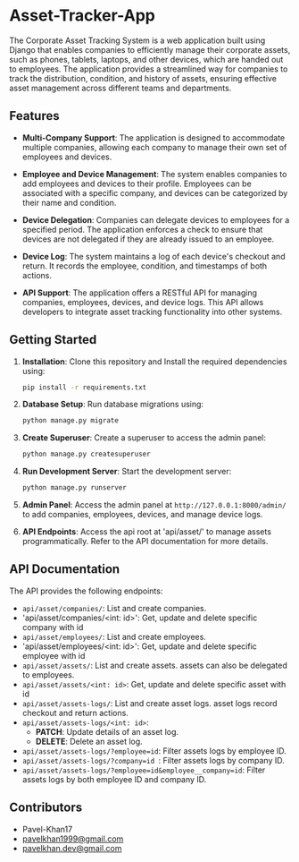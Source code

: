 # Asset-Tracker-App

The Corporate Asset Tracking System is a web application built using Django that enables companies to efficiently manage their corporate assets, such as phones, tablets, laptops, and other devices, which are handed out to employees. The application provides a streamlined way for companies to track the distribution, condition, and history of assets, ensuring effective asset management across different teams and departments.

## Features

- **Multi-Company Support**: The application is designed to accommodate multiple companies, allowing each company to manage their own set of employees and devices.

- **Employee and Device Management**: The system enables companies to add employees and devices to their profile. Employees can be associated with a specific company, and devices can be categorized by their name and condition.

- **Device Delegation**: Companies can delegate devices to employees for a specified period. The application enforces a check to ensure that devices are not delegated if they are already issued to an employee.

- **Device Log**: The system maintains a log of each device's checkout and return. It records the employee, condition, and timestamps of both actions.

- **API Support**: The application offers a RESTful API for managing companies, employees, devices, and device logs. This API allows developers to integrate asset tracking functionality into other systems.

## Getting Started

1. **Installation**: Clone this repository and Install the required dependencies using:

    ```bash
    pip install -r requirements.txt
    ```

2. **Database Setup**: Run database migrations using:

    ```bash
    python manage.py migrate
    ```

3. **Create Superuser**: Create a superuser to access the admin panel:

    ```bash
    python manage.py createsuperuser
    ```

4. **Run Development Server**: Start the development server:

    ```bash
    python manage.py runserver
    ```

5. **Admin Panel**: Access the admin panel at `http://127.0.0.1:8000/admin/` to add companies, employees, devices, and manage device logs.

6. **API Endpoints**: Access the api root at 'api/asset/' to manage assets programmatically. Refer to the API documentation for more details.


## API Documentation

The API provides the following endpoints:
- `api/asset/companies/`: List and create companies.
- 'api/asset/companies/<int: id>': Get, update and delete specific company with id
- `api/asset/employees/`: List and create employees.
- 'api/asset/employees/<int: id>': Get, update and delete specific employee with id
- `api/asset/assets/`: List and create assets. assets can also be delegated to employees.
- `api/asset/assets/<int: id>`: Get, update and delete specific asset with id 
- `api/asset/assets-logs/`: List and create asset logs. asset logs record checkout and return actions.
- `api/asset/assets-logs/<int: id>`:
  - **PATCH**: Update details of an asset log.
  - **DELETE**: Delete an asset log.
- `api/asset/assets-logs/?employee=id`: Filter assets logs by employee ID.
- `api/asset/assets-logs/?company=id `: Filter assets logs by company ID.
- `api/asset/assets-logs/?employee=id&employee__company=id`: Filter assets logs by both employee ID and company ID.

## Contributors

- Pavel-Khan17
- pavelkhan1999@gmail.com
- pavelkhan.dev@gmail.com

